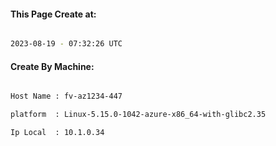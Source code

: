 
   
#### This Page Create at:

```bash

2023-08-19 - 07:32:26 UTC

```

#### Create By Machine:

```bash

Host Name : fv-az1234-447

platform  : Linux-5.15.0-1042-azure-x86_64-with-glibc2.35

Ip Local  : 10.1.0.34

```

